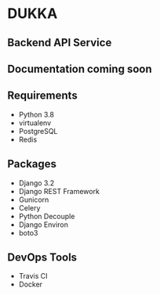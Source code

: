 # DUKKA
## Backend API Service

## Documentation coming soon

## Requirements
- Python 3.8
- virtualenv
- PostgreSQL
- Redis

## Packages
- Django 3.2
- Django REST Framework
- Gunicorn
- Celery
- Python Decouple
- Django Environ
- boto3

## DevOps Tools
- Travis CI
- Docker
